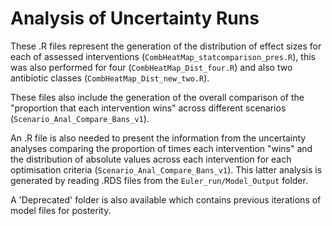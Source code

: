 # Analysis of Uncertainty Runs 

These .R files represent the generation of the distribution of effect sizes for each of assessed interventions (`CombHeatMap_statcomparison_pres.R`), this was also performed for four (`CombHeatMap_Dist_four.R`) and also two antibiotic classes (`CombHeatMap_Dist_new_two.R`). 

These files also include the generation of the overall comparison of the "proportion that each intervention wins" across different scenarios (`Scenario_Anal_Compare_Bans_v1`).

An .R file is also needed to present the information from the uncertainty analyses comparing the proportion of times each intervention "wins" and the distribution of absolute values across each intervention for each optimisation criteria (`Scenario_Anal_Compare_Bans_v1`). This latter analysis is generated by reading .RDS files from the `Euler_run/Model_Output` folder. 

A 'Deprecated' folder is also available which contains previous iterations of model files for posterity. 
